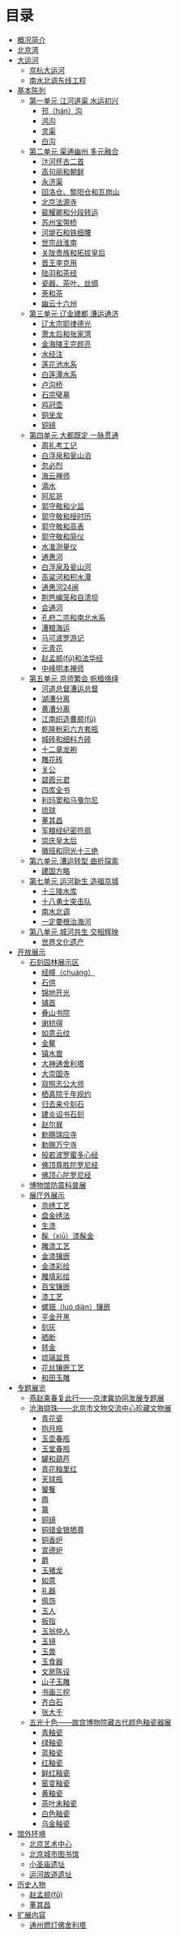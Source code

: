 # 目录

- [概况简介](./README.md)
- [北京湾](./basic/basic-0-1.md)
- [大运河](./GrandCanal/README.md)
    - [京杭大运河]()
    - [南水北调东线工程]()
- [基本陈列](./basic/README.md)
    - [第一单元 江河道渠 水运初兴]()
        - [邗（hán）沟]()
        - [鸿沟]()
        - [灵渠]()
        - [白沟]()
    - [第二单元 渠通幽州 多元融合]()
        - [汴河怀古二首]()
        - [高句丽和朝鲜]()
        - [永济渠]()
        - [回洛仓、黎阳仓和瓦岗山]()
        - [北京法源寺]()
        - [裴耀卿和分段转运]()
        - [苏州宝带桥]()
        - [河堤石和铁细腰]()
        - [世宗战淮南]()
        - [关陇贵族和拓拔皇后]()
        - [晋王李克用]()
        - [陆羽和茶经]()
        - [瓷器、茶叶、丝绸]()
        - [荼和茶]()
        - [幽云十六州]()
    - [第三单元 辽金建都 漕运通济]()
        - [辽太宗耶律德光]()
        - [萧太后和张家湾]()
        - [金海陵王完颜亮]()
        - [水经注]()
        - [莲花池水系]()
        - [白莲潭水系]()
        - [卢沟桥]()
        - [石宗璧墓]()
        - [鸡冠壶]()
        - [铜坐龙]()
        - [铜镜]()
    - [第四单元 大都既定 一脉贯通]()
        - [周礼考工记]()
        - [白浮泉和瓮山泊]()
        - [忽必烈]()
        - [海云禅师]()
        - [滴水]()
        - [阿尼哥]()
        - [郭守敬和少监]()
        - [郭守敬和授时历]()
        - [郭守敬和高表]()
        - [郭守敬和简仪]()
        - [水准测量仪]()
        - [通惠河]()
        - [白浮泉及瓮山河]()
        - [高粱河和积水潭]()
        - [通惠河24闸]()
        - [荆笆编笼和自溃坝]()
        - [会通河]()
        - [孔府二宗和南北水系]()
        - [漕粮海运]()
        - [马可波罗游记]()
        - [元青花]()
        - [赵孟𫖯(fǔ)和法华经]()
        - [中峰明本禅师]()
    - [第五单元 京师繁会 帆樯络绎]()
        - [河道总督漕运总督]()
        - [湖漕分离]()
        - [黄漕分离]()
        - [江南织造曹𫖯(fǔ)]()
        - [乾隆粉彩六方套瓶]()
        - [城砖和细料方砖]()
        - [十二章龙袍]()
        - [雕花砖]()
        - [关公]()
        - [碧霞元君]()
        - [四库全书]()
        - [利玛窦和马戛尔尼]()
        - [琉球]()
        - [董其昌]()
        - [军粮经纪密符扇]()
        - [崇庆皇太后]()
        - [徽班和同光十三绝]()
    - [第六单元 漕运转型 曲折探索]()
        - [建国方略]()
    - [第七单元 运河新生 造福京城]()
        - [十三陵水库]()
        - [十八勇士突击队]()
        - [南水北调]()
        - [一定要根治海河]()
    - [第八单元 城河共生 交相辉映]()
        - [世界文化遗产]()
- [开放展示]()
    - [石刻园林展示区]()
        - [经幢（chuáng）]()
        - [石供]()
        - [锦地开光]()
        - [铺首]()
        - [叠山书院](./carved-stone/academy.md)
        - [谢枋得]()
        - [如意云纹]()
        - [金鳌]()
        - [镇水兽]()
        - [大神通舍利塔]()
        - [大崇国寺]()
        - [寂照志公大师]()
        - [栖真院千年规约]()
        - [归去来兮刻石]()
        - [建炎诏书石刻]()
        - [赵尔巽]()
        - [勅赐瑞应寺]()
        - [勅赐万宁寺]()
        - [般若波罗蜜多心经]()
        - [佛顶尊胜陀罗尼经]()
        - [佛顶心陀罗尼经]()
    - [博物馆防震科普展]()
    - [展厅外展示]()
        - [京绣工艺]()
        - [盘金绣法]()
        - [生漆]()
        - [髹（xiū）漆髹金]()
        - [雕漆工艺]()
        - [金漆镶嵌]()
        - [金漆彩绘]()
        - [雕填彩绘]()
        - [百宝镶嵌]()
        - [漆工艺]()
        - [螺钿（luó diàn）镶嵌]()
        - [平金开黑]()
        - [刻灰]()
        - [晒断]()
        - [转金]()
        - [琉璃盆景]()
        - [花丝镶嵌工艺]()
        - [和田玉雕]()
- [专题展览](./special/README.md)
    - [燕赵乘春复此行——京津冀协同发展专题展](./special/special-1.md)
    - [沧海撷珠——北京市文物交流中心珍藏文物展](./special/special-3.md)
        - [青花瓷]()
        - [抱月瓶]()
        - [玉壶春瓶]()
        - [玉堂春瓶]()
        - [罐和葫芦]()
        - [青花粙里红]()
        - [天球瓶]()
        - [饕餮]()
        - [鼎]()
        - [簋]()
        - [铜镜]()
        - [铜错金银牺尊]()
        - [铜香炉]()
        - [宣德炉]()
        - [爵]()
        - [玉猪龙]()
        - [如意]()
        - [礼器]()
        - [佩饰]()
        - [玉人]()
        - [扳指]()
        - [玉翁仲人]()
        - [玉镜]()
        - [玉兽]()
        - [玉食器]()
        - [文房陈设]()
        - [山子玉雕]()
        - [书画三挖]()
        - [齐白石]()
        - [张大千]()
    - [五光十色——故宫博物院藏古代颜色釉瓷器展](./special/special-2.md)
        - [青釉瓷]()
        - [绿釉瓷]()
        - [蓝釉瓷]()
        - [红釉瓷]()
        - [鲜红釉瓷]()
        - [窑变釉瓷]()
        - [黄釉瓷]()
        - [茶叶末釉瓷]()
        - [白色釉瓷]()
        - [乌金釉瓷]()
- [馆外环境]()
    - [北京艺术中心]()
    - [北京城市图书馆]()
    - [小圣庙遗址]()
    - [运河故道遗址]()
- [历史人物]()
    - [赵孟𫖯(fǔ)]()
    - [董其昌]()
- [扩展内容]()
    - [通州燃灯佛舍利塔]()
